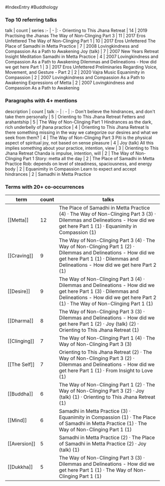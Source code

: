 #IndexEntry #Buddhology

### Top 10 referring talks
talk | count | series
:- | - |: -
<a data-href="Orienting to This Jhana Retreat" class="internal-link">Orienting to This Jhana Retreat</a> | 14 | <a data-href="2019 Practising the Jhanas" class="internal-link">2019 Practising the Jhanas</a>
<a data-href="The Way of Non-Clinging Part 3" class="internal-link">The Way of Non-Clinging Part 3</a> | 11 | <a data-href="2017 Eros Unfettered" class="internal-link">2017 Eros Unfettered</a>
<a data-href="The Way of Non-Clinging Part 1" class="internal-link">The Way of Non-Clinging Part 1</a> | 10 | <a data-href="2017 Eros Unfettered" class="internal-link">2017 Eros Unfettered</a>
<a data-href="The Place of Samadhi in Metta Practice" class="internal-link">The Place of Samadhi in Metta Practice</a> | 7 | <a data-href="2008 Lovingkindness and Compassion As a Path to Awakening" class="internal-link">2008 Lovingkindness and Compassion As a Path to Awakening</a>
<a data-href="Joy (talk)" class="internal-link">Joy (talk)</a> | 7 | <a data-href="2007 New Years Retreat Insight Meditation" class="internal-link">2007 New Years Retreat Insight Meditation</a>
<a data-href="Samadhi in Metta Practice" class="internal-link">Samadhi in Metta Practice</a> | 4 | <a data-href="2007 Lovingkindness and Compassion As a Path to Awakening" class="internal-link">2007 Lovingkindness and Compassion As a Path to Awakening</a>
<a data-href="Dilemmas and Delineations - How did we get here Part 1" class="internal-link">Dilemmas and Delineations - How did we get here Part 1</a> | 3 | <a data-href="2017 Eros Unfettered" class="internal-link">2017 Eros Unfettered</a>
<a data-href="Preliminaries Regarding Voice, Movement, and Gesture - Part 2" class="internal-link">Preliminaries Regarding Voice, Movement, and Gesture - Part 2</a> | 2 | <a data-href="2020 Vajra Music" class="internal-link">2020 Vajra Music</a>
<a data-href="Equanimity in Compassion" class="internal-link">Equanimity in Compassion</a> | 2 | <a data-href="2007 Lovingkindness and Compassion As a Path to Awakening" class="internal-link">2007 Lovingkindness and Compassion As a Path to Awakening</a>
<a data-href="Expressions of Metta" class="internal-link">Expressions of Metta</a> | 2 | <a data-href="2007 Lovingkindness and Compassion As a Path to Awakening" class="internal-link">2007 Lovingkindness and Compassion As a Path to Awakening</a>

### Paragraphs with 4+ mentions
description | count | talk
:- | : - | :-
<a aria-label-position="top" aria-label="Orienting to This Jhana Retreat > Dont believe the hindrances and dont take them personally" data-href="Orienting to This Jhana Retreat#Don't believe the hindrances and don't take them personally" class="internal-link">Don&#x27;t believe the hindrances, and don&#x27;t take them personally</a> | 5 | <a data-href="Orienting to This Jhana Retreat" class="internal-link">Orienting to This Jhana Retreat</a>
<a aria-label-position="top" aria-label="The Way of Non-Clinging Part 1 > Fetters and arahantship" data-href="The Way of Non-Clinging Part 1#Fetters and arahantship" class="internal-link">Fetters and arahantship</a> | 5 | <a data-href="The Way of Non-Clinging Part 1" class="internal-link">The Way of Non-Clinging Part 1</a>
<a aria-label-position="top" aria-label="Orienting to This Jhana Retreat > Hindrances as the dark rich underbelly of jhana practice" data-href="Orienting to This Jhana Retreat#Hindrances as the dark rich underbelly of jhana practice" class="internal-link">Hindrances as the dark, rich underbelly of jhana practice</a> | 4 | <a data-href="Orienting to This Jhana Retreat" class="internal-link">Orienting to This Jhana Retreat</a>
<a aria-label-position="top" aria-label="The Way of Non-Clinging Part 3 > Is there something missing in the way we categorize our desires and what we seek from them" data-href="The Way of Non-Clinging Part 3#Is there something missing in the way we categorize our desires and what we seek from them" class="internal-link">Is there something missing in the way we categorize our desires and what we seek from them?</a> | 4 | <a data-href="The Way of Non-Clinging Part 3" class="internal-link">The Way of Non-Clinging Part 3</a>
<a aria-label-position="top" aria-label="Joy (talk) > Piti is the physical aspect of spiritual joy not based on sense pleasure" data-href="Joy (talk)#Piti is the physical aspect of spiritual joy not based on sense pleasure" class="internal-link">Piti is the physical aspect of spiritual joy, not based on sense pleasure</a> | 4 | <a data-href="Joy (talk)" class="internal-link">Joy (talk)</a>
<a aria-label-position="top" aria-label="Orienting to This Jhana Retreat > All this implies something about your practice intention view" data-href="Orienting to This Jhana Retreat#All this implies something about your practice intention view" class="internal-link">All this implies something about your practice, intention, view</a> | 3 | <a data-href="Orienting to This Jhana Retreat" class="internal-link">Orienting to This Jhana Retreat</a>
<a aria-label-position="top" aria-label="The Way of Non-Clinging Part 1 > Chanda is impulse intention will" data-href="The Way of Non-Clinging Part 1#Chanda is impulse intention will" class="internal-link">Chanda is impulse, intention, will</a> | 2 | <a data-href="The Way of Non-Clinging Part 1" class="internal-link">The Way of Non-Clinging Part 1</a>
<a aria-label-position="top" aria-label="The Place of Samadhi in Metta Practice > Story metta all the day" data-href="The Place of Samadhi in Metta Practice#Story metta all the day" class="internal-link">Story: metta all the day</a> | 2 | <a data-href="The Place of Samadhi in Metta Practice" class="internal-link">The Place of Samadhi in Metta Practice</a>
<a aria-label-position="top" aria-label="Equanimity in Compassion > Rob depends on level of steadiness spaciousness and energy body" data-href="Equanimity in Compassion#Rob depends on level of steadiness spaciousness and energy body" class="internal-link">Rob: depends on level of steadiness, spaciousness, and energy body</a> | 2 | <a data-href="Equanimity in Compassion" class="internal-link">Equanimity in Compassion</a>
<a aria-label-position="top" aria-label="Samadhi in Metta Practice > Learn to expect and accept hindrances" data-href="Samadhi in Metta Practice#Learn to expect and accept hindrances" class="internal-link">Learn to expect and accept hindrances</a> | 2 | <a data-href="Samadhi in Metta Practice" class="internal-link">Samadhi in Metta Practice</a>

### Terms with 20+ co-occurrences
term | count | talks
-|-|-
[[Metta]] | 12 | <span class="counts"><a data-href="The Place of Samadhi in Metta Practice" class="internal-link">The Place of Samadhi in Metta Practice</a> (4) · <a data-href="The Way of Non-Clinging Part 3" class="internal-link">The Way of Non-Clinging Part 3</a> (3) · <a data-href="Dilemmas and Delineations - How did we get here Part 1" class="internal-link">Dilemmas and Delineations - How did we get here Part 1</a> (1) · <a data-href="Equanimity in Compassion" class="internal-link">Equanimity in Compassion</a> (1)</span> 
[[Craving]] | 9 | <span class="counts"><a data-href="The Way of Non-Clinging Part 3" class="internal-link">The Way of Non-Clinging Part 3</a> (4) · <a data-href="The Way of Non-Clinging Part 1" class="internal-link">The Way of Non-Clinging Part 1</a> (2) · <a data-href="Dilemmas and Delineations - How did we get here Part 1" class="internal-link">Dilemmas and Delineations - How did we get here Part 1</a> (1) · <a data-href="Dilemmas and Delineations - How did we get here Part 2" class="internal-link">Dilemmas and Delineations - How did we get here Part 2</a> (1)</span> 
[[Desire]] | 9 | <span class="counts"><a data-href="The Way of Non-Clinging Part 3" class="internal-link">The Way of Non-Clinging Part 3</a> (4) · <a data-href="Dilemmas and Delineations - How did we get here Part 1" class="internal-link">Dilemmas and Delineations - How did we get here Part 1</a> (3) · <a data-href="Dilemmas and Delineations - How did we get here Part 2" class="internal-link">Dilemmas and Delineations - How did we get here Part 2</a> (1) · <a data-href="The Way of Non-Clinging Part 1" class="internal-link">The Way of Non-Clinging Part 1</a> (1)</span> 
[[Dharma]] | 8 | <span class="counts"><a data-href="The Way of Non-Clinging Part 3" class="internal-link">The Way of Non-Clinging Part 3</a> (3) · <a data-href="Dilemmas and Delineations - How did we get here Part 1" class="internal-link">Dilemmas and Delineations - How did we get here Part 1</a> (2) · <a data-href="Joy (talk)" class="internal-link">Joy (talk)</a> (2) · <a data-href="Orienting to This Jhana Retreat" class="internal-link">Orienting to This Jhana Retreat</a> (1)</span> 
[[Clinging]] | 7 | <span class="counts"><a data-href="The Way of Non-Clinging Part 1" class="internal-link">The Way of Non-Clinging Part 1</a> (4) · <a data-href="The Way of Non-Clinging Part 3" class="internal-link">The Way of Non-Clinging Part 3</a> (3)</span> 
[[The Self]] | 7 | <span class="counts"><a data-href="Orienting to This Jhana Retreat" class="internal-link">Orienting to This Jhana Retreat</a> (2) · <a data-href="The Way of Non-Clinging Part 3" class="internal-link">The Way of Non-Clinging Part 3</a> (2) · <a data-href="Dilemmas and Delineations - How did we get here Part 1" class="internal-link">Dilemmas and Delineations - How did we get here Part 1</a> (1) · <a data-href="From Insight to Love" class="internal-link">From Insight to Love</a> (1)</span> 
[[Buddha]] | 6 | <span class="counts"><a data-href="The Way of Non-Clinging Part 1" class="internal-link">The Way of Non-Clinging Part 1</a> (2) · <a data-href="The Way of Non-Clinging Part 3" class="internal-link">The Way of Non-Clinging Part 3</a> (2) · <a data-href="Joy (talk)" class="internal-link">Joy (talk)</a> (1) · <a data-href="Orienting to This Jhana Retreat" class="internal-link">Orienting to This Jhana Retreat</a> (1)</span> 
[[Mind]] | 6 | <span class="counts"><a data-href="Samadhi in Metta Practice" class="internal-link">Samadhi in Metta Practice</a> (3) · <a data-href="Equanimity in Compassion" class="internal-link">Equanimity in Compassion</a> (1) · <a data-href="The Place of Samadhi in Metta Practice" class="internal-link">The Place of Samadhi in Metta Practice</a> (1) · <a data-href="The Way of Non-Clinging Part 1" class="internal-link">The Way of Non-Clinging Part 1</a> (1)</span> 
[[Aversion]] | 5 | <span class="counts"><a data-href="Samadhi in Metta Practice" class="internal-link">Samadhi in Metta Practice</a> (2) · <a data-href="The Place of Samadhi in Metta Practice" class="internal-link">The Place of Samadhi in Metta Practice</a> (2) · <a data-href="Joy (talk)" class="internal-link">Joy (talk)</a> (1)</span> 
[[Dukkha]] | 5 | <span class="counts"><a data-href="The Way of Non-Clinging Part 3" class="internal-link">The Way of Non-Clinging Part 3</a> (3) · <a data-href="Dilemmas and Delineations - How did we get here Part 1" class="internal-link">Dilemmas and Delineations - How did we get here Part 1</a> (1) · <a data-href="The Way of Non-Clinging Part 1" class="internal-link">The Way of Non-Clinging Part 1</a> (1)</span> 

